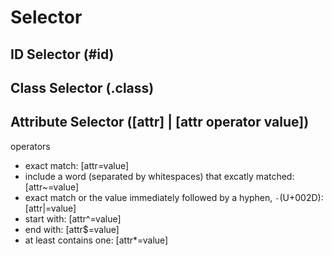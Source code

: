 # Selector

## ID Selector (#id)

## Class Selector (.class)

## Attribute Selector ([attr] | [attr operator value])
  operators
  - exact match: [attr=value] 
  - include a word (separated by whitespaces) that excatly matched: [attr~=value]
  - exact match or the value immediately followed by a hyphen, `-`(U+002D): [attr|=value]
  - start with: [attr^=value]
  - end with: [attr$=value]
  - at least contains one: [attr*=value]